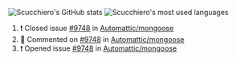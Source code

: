 ![Scucchiero's GitHub stats](https://github-readme-stats.vercel.app/api?theme=dark&username=scucchiero&show_icons=true&count_private=true)
![Scucchiero's most used languages](https://github-readme-stats.vercel.app/api/top-langs/?theme=dark&username=scucchiero&layout=compact&show_icons=true&count_private=true)



<!--START_SECTION:activity-->
1. ❗️ Closed issue [#9748](https://github.com//Automattic/mongoose/issues/9748) in [Automattic/mongoose](https://github.com//Automattic/mongoose)
2. 💬 Commented on [#9748](https://github.com//Automattic/mongoose/issues/9748) in [Automattic/mongoose](https://github.com//Automattic/mongoose)
3. ❗️ Opened issue [#9748](https://github.com//Automattic/mongoose/issues/9748) in [Automattic/mongoose](https://github.com//Automattic/mongoose)
<!--END_SECTION:activity-->
